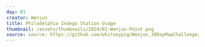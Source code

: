 ```yaml
---
day: 01
creator: Wenjun
title: Philadelphia Indego Station Usage
thumbnail: /assets/thumbnails/2024/01-Wenjun-Point.png
source: source: https://github.com/whitneypig/Wenjun_30DayMapChallenge/blob/main/30days_Wenjun.Rmd
---
```

